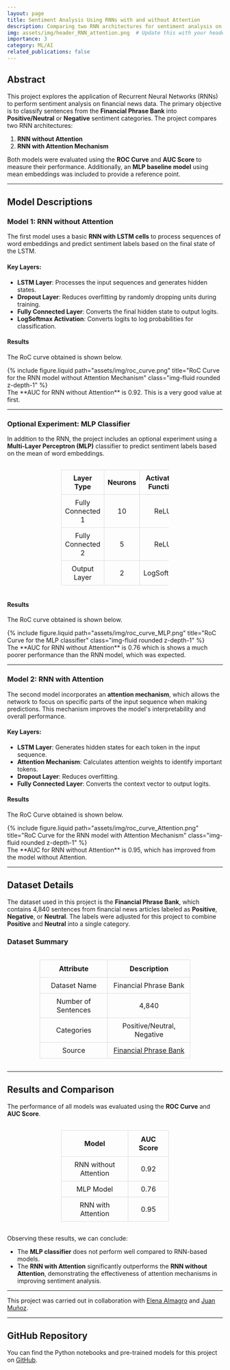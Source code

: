 ```yaml
---
layout: page
title: Sentiment Analysis Using RNNs with and without Attention
description: Comparing two RNN architectures for sentiment analysis on financial news data.
img: assets/img/header_RNN_attention.png  # Update this with your header image path
importance: 3
category: ML/AI
related_publications: false
---
```


## Abstract
This project explores the application of Recurrent Neural Networks (RNNs) to perform sentiment analysis on financial news data. The primary objective is to classify sentences from the **Financial Phrase Bank** into **Positive/Neutral** or **Negative** sentiment categories. The project compares two RNN architectures:

1. **RNN without Attention**
2. **RNN with Attention Mechanism**

Both models were evaluated using the **ROC Curve** and **AUC Score** to measure their performance. Additionally, an **MLP baseline model** using mean embeddings was included to provide a reference point.

---

## Model Descriptions

### Model 1: RNN without Attention
The first model uses a basic **RNN with LSTM cells** to process sequences of word embeddings and predict sentiment labels based on the final state of the LSTM.

#### Key Layers:
- **LSTM Layer**: Processes the input sequences and generates hidden states.
- **Dropout Layer**: Reduces overfitting by randomly dropping units during training.
- **Fully Connected Layer**: Converts the final hidden state to output logits.
- **LogSoftmax Activation**: Converts logits to log probabilities for classification.

#### Results
The RoC curve obtained is shown below.
<div class="row justify-content-sm-center">
    <div class="col-md-6 mt-3 mt-md-0">
        {% include figure.liquid path="assets/img/roc_curve.png" title="RoC Curve for the RNN model without Attention Mechanism" class="img-fluid rounded z-depth-1" %}
    </div>
</div>
The **AUC for RNN without Attention** is 0.92. This is a very good value at first.

---

### Optional Experiment: MLP Classifier
In addition to the RNN, the project includes an optional experiment using a **Multi-Layer Perceptron (MLP)** classifier to predict sentiment labels based on the mean of word embeddings.

<div style="display: flex; justify-content: center;">
    <table style="border-collapse: collapse; width: 50%; text-align: center;">
        <thead>
            <tr>
                <th style="border: 1px solid #ddd; padding: 8px;">Layer Type</th>
                <th style="border: 1px solid #ddd; padding: 8px;">Neurons</th>
                <th style="border: 1px solid #ddd; padding: 8px;">Activation Function</th>
            </tr>
        </thead>
        <tbody>
            <tr>
                <td style="border: 1px solid #ddd; padding: 8px;">Fully Connected 1</td>
                <td style="border: 1px solid #ddd; padding: 8px;">10</td>
                <td style="border: 1px solid #ddd; padding: 8px;">ReLU</td>
            </tr>
            <tr>
                <td style="border: 1px solid #ddd; padding: 8px;">Fully Connected 2</td>
                <td style="border: 1px solid #ddd; padding: 8px;">5</td>
                <td style="border: 1px solid #ddd; padding: 8px;">ReLU</td>
            </tr>
            <tr>
                <td style="border: 1px solid #ddd; padding: 8px;">Output Layer</td>
                <td style="border: 1px solid #ddd; padding: 8px;">2</td>
                <td style="border: 1px solid #ddd; padding: 8px;">LogSoftmax</td>
            </tr>
        </tbody>
    </table>
</div>


#### Results
The RoC curve obtained is shown below.
<div class="row justify-content-sm-center">
    <div class="col-md-6 mt-3 mt-md-0">
        {% include figure.liquid path="assets/img/roc_curve_MLP.png" title="RoC Curve for the MLP classifier" class="img-fluid rounded z-depth-1" %}
    </div>
</div>
The **AUC for RNN without Attention** is 0.76 which is shows a much poorer performance than the RNN model, which was expected. 

---

### Model 2: RNN with Attention
The second model incorporates an **attention mechanism**, which allows the network to focus on specific parts of the input sequence when making predictions. This mechanism improves the model's interpretability and overall performance.

#### Key Layers:
- **LSTM Layer**: Generates hidden states for each token in the input sequence.
- **Attention Mechanism**: Calculates attention weights to identify important tokens.
- **Dropout Layer**: Reduces overfitting.
- **Fully Connected Layer**: Converts the context vector to output logits.


#### Results
The RoC Curve obtained is shown below.
<div class="row justify-content-sm-center">
    <div class="col-md-6 mt-3 mt-md-0">
        {% include figure.liquid path="assets/img/roc_curve_Attention.png" title="RoC Curve for the RNN model with Attention Mechanism" class="img-fluid rounded z-depth-1" %}
    </div>
</div>
The **AUC for RNN without Attention** is 0.95, which has improved from the model without Attention.

---

## Dataset Details
The dataset used in this project is the **Financial Phrase Bank**, which contains 4,840 sentences from financial news articles labeled as **Positive**, **Negative**, or **Neutral**. The labels were adjusted for this project to combine **Positive** and **Neutral** into a single category.

### Dataset Summary
<div style="display: flex; justify-content: center;">
    <table style="border-collapse: collapse; width: 70%; text-align: center;">
        <thead>
            <tr>
                <th style="border: 1px solid #ddd; padding: 10px;"><strong>Attribute</strong></th>
                <th style="border: 1px solid #ddd; padding: 10px;"><strong>Description</strong></th>
            </tr>
        </thead>
        <tbody>
            <tr>
                <td style="border: 1px solid #ddd; padding: 8px;">Dataset Name</td>
                <td style="border: 1px solid #ddd; padding: 8px;">Financial Phrase Bank</td>
            </tr>
            <tr>
                <td style="border: 1px solid #ddd; padding: 8px;">Number of Sentences</td>
                <td style="border: 1px solid #ddd; padding: 8px;">4,840</td>
            </tr>
            <tr>
                <td style="border: 1px solid #ddd; padding: 8px;">Categories</td>
                <td style="border: 1px solid #ddd; padding: 8px;">Positive/Neutral, Negative</td>
            </tr>
            <tr>
                <td style="border: 1px solid #ddd; padding: 8px;">Source</td>
                <td style="border: 1px solid #ddd; padding: 8px;">
                    <a href="https://www.researchgate.net/profile/Pekka-Malo/publication/251231364_FinancialPhraseBank-v10/data/0c96051eee4fb1d56e000000/FinancialPhraseBank-v10.zip" target="_blank">
                        Financial Phrase Bank
                    </a>
                </td>
            </tr>
        </tbody>
    </table>
</div>


---

## Results and Comparison
The performance of all models was evaluated using the **ROC Curve** and **AUC Score**.

<div style="display: flex; justify-content: center;">
    <table style="border-collapse: collapse; width: 50%; text-align: center;">
        <thead>
            <tr>
                <th style="border: 1px solid #ddd; padding: 10px;">Model</th>
                <th style="border: 1px solid #ddd; padding: 10px;">AUC Score</th>
            </tr>
        </thead>
        <tbody>
            <tr>
                <td style="border: 1px solid #ddd; padding: 8px;">RNN without Attention</td>
                <td style="border: 1px solid #ddd; padding: 8px;">0.92</td>
            </tr>
            <tr>
                <td style="border: 1px solid #ddd; padding: 8px;">MLP Model</td>
                <td style="border: 1px solid #ddd; padding: 8px;">0.76</td>
            </tr>
            <tr>
                <td style="border: 1px solid #ddd; padding: 8px;">RNN with Attention</td>
                <td style="border: 1px solid #ddd; padding: 8px;">0.95</td>
            </tr>
        </tbody>
    </table>
</div>


Observing these results, we can conclude:

- The **MLP classifier** does not perform well compared to RNN-based models.
- The **RNN with Attention** significantly outperforms the **RNN without Attention**, demonstrating the effectiveness of attention mechanisms in improving sentiment analysis.

---
This project was carried out in collaboration with [Elena Almagro](https://www.linkedin.com/in/elena-almagro-azor-a06942217/) and [Juan Muñoz](https://www.linkedin.com/in/juan-munoz-villalon/).

---
## GitHub Repository
You can find the Python notebooks and pre-trained models for this project on [GitHub](https://github.com/mariogolbano/RNN_setiment_analysis_with_Attention).
